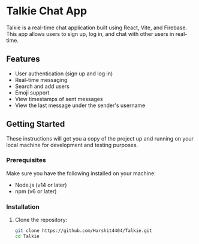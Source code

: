 # Talkie Chat App

Talkie is a real-time chat application built using React, Vite, and Firebase. This app allows users to sign up, log in, and chat with other users in real-time.

## Features

- User authentication (sign up and log in)
- Real-time messaging
- Search and add users
- Emoji support
- View timestamps of sent messages
- View the last message under the sender's username

## Getting Started

These instructions will get you a copy of the project up and running on your local machine for development and testing purposes.

### Prerequisites

Make sure you have the following installed on your machine:

- Node.js (v14 or later)
- npm (v6 or later)

### Installation

1. Clone the repository:

   ```bash
   git clone https://github.com/Harshit4404/Talkie.git
   cd Talkie

